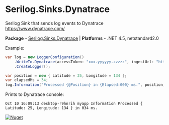 # Serilog.Sinks.Dynatrace #

Serilog Sink that sends log events to Dynatrace https://www.dynatrace.com/

**Package** - [Serilog.Sinks.Dynatrace](http://nuget.org/packages/serilog.sinks.dynatrace) | **Platforms** - .NET 4.5, netstandard2.0

Example:
```csharp
var log = new LoggerConfiguration()
    .WriteTo.Dynatrace(accessToken: "xxx.yyyyyy.zzzzz", ingestUrl: "https://{your-environment-id}.live.dynatrace.com/api/v2/logs/ingest")
    .CreateLogger();

var position = new { Latitude = 25, Longitude = 134 };
var elapsedMs = 34;
log.Information("Processed {@Position} in {Elapsed:000} ms.", position, elapsedMs);
```

Prints to Dynatrace console:
```
Oct 10 16:09:13 desktop-r9hnrih myapp Information Processed { Latitude: 25, Longitude: 134 } in 034 ms.
```

[![Nuget](https://img.shields.io/nuget/v/serilog.sinks.dynatrace.svg)](https://www.nuget.org/packages/Serilog.Sinks.Dynatrace/)

